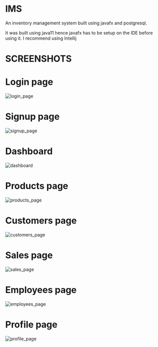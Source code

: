 # IMS
An inventory management system built using javafx and postgresql.

It was built using java11 hence javafx has to be setup on the IDE before using it.
I recommend using Intellij

# SCREENSHOTS

# Login page
![login_page](https://user-images.githubusercontent.com/101122860/174145346-42c782ea-227c-4779-a0a5-77cead6299c5.png)

# Signup page
![signup_page](https://user-images.githubusercontent.com/101122860/174145426-b9846f01-6e17-47c1-b9f9-9671fede8526.png)

# Dashboard
![dashboard](https://user-images.githubusercontent.com/101122860/174145714-6967669a-f046-409a-84f9-b2b2bc616eb9.png)

# Products page
![products_page](https://user-images.githubusercontent.com/101122860/174145479-8e7aa17c-8a06-433b-a005-7d19080a66ad.png)

# Customers page
![customers_page](https://user-images.githubusercontent.com/101122860/174145520-1599e4ad-4b4b-4b49-a992-03e2b71a41b0.png)

# Sales page
![sales_page](https://user-images.githubusercontent.com/101122860/174145604-de7b3c40-3db8-4095-9331-b4c3993d58eb.png)

# Employees page
![employees_page](https://user-images.githubusercontent.com/101122860/174145657-d33a3321-ccbe-4677-b86b-ced33daff75d.png)

# Profile page
![profile_page](https://user-images.githubusercontent.com/101122860/174145682-b9262300-f865-43c0-9346-8aa6b31a13ea.png)
